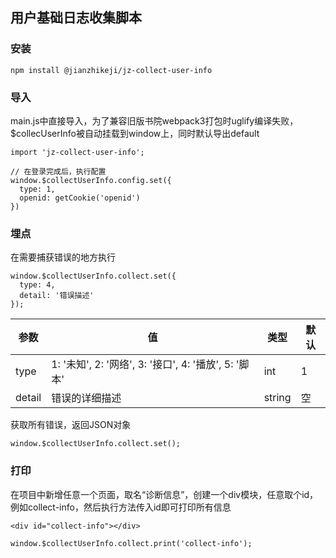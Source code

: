 ## 用户基础日志收集脚本

### 安装

```
npm install @jianzhikeji/jz-collect-user-info
```

### 导入

main.js中直接导入，为了兼容旧版书院webpack3打包时uglify编译失败，$collecUserInfo被自动挂载到window上，同时默认导出default

```
import 'jz-collect-user-info';

// 在登录完成后，执行配置
window.$collectUserInfo.config.set({
  type: 1,
  openid: getCookie('openid')
})
```

### 埋点

在需要捕获错误的地方执行

```
window.$collectUserInfo.collect.set({
  type: 4,
  detail: '错误描述'
});
```

| 参数        | 值                                                   |  类型    | 默认   |
| --------   | -----                                               | ----     |  ----  |
| type       |  1: '未知', 2: '网络', 3: '接口', 4: '播放', 5: '脚本' |   int   | 1      |
| detail     |   错误的详细描述                                      |  string  | 空     |


获取所有错误，返回JSON对象
```
window.$collectUserInfo.collect.set();
```

### 打印

在项目中新增任意一个页面，取名“诊断信息”，创建一个div模块，任意取个id，例如collect-info，然后执行方法传入id即可打印所有信息

```
<div id="collect-info"></div>

window.$collectUserInfo.collect.print('collect-info');
```
